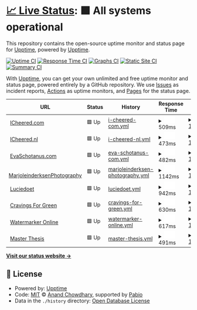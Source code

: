 # [📈 Live Status](https://upptime.github.io/upptime): <!--live status--> **🟩 All systems operational**

This repository contains the open-source uptime monitor and status page for [Upptime](https://upptime.js.org), powered by [Upptime](https://github.com/upptime/upptime).

[![Uptime CI](https://github.com/upptime/upptime/workflows/Uptime%20CI/badge.svg)](https://github.com/upptime/upptime/actions?query=workflow%3A%22Uptime+CI%22)
[![Response Time CI](https://github.com/upptime/upptime/workflows/Response%20Time%20CI/badge.svg)](https://github.com/upptime/upptime/actions?query=workflow%3A%22Response+Time+CI%22)
[![Graphs CI](https://github.com/upptime/upptime/workflows/Graphs%20CI/badge.svg)](https://github.com/upptime/upptime/actions?query=workflow%3A%22Graphs+CI%22)
[![Static Site CI](https://github.com/upptime/upptime/workflows/Static%20Site%20CI/badge.svg)](https://github.com/upptime/upptime/actions?query=workflow%3A%22Static+Site+CI%22)
[![Summary CI](https://github.com/upptime/upptime/workflows/Summary%20CI/badge.svg)](https://github.com/upptime/upptime/actions?query=workflow%3A%22Summary+CI%22)

With [Upptime](https://upptime.js.org), you can get your own unlimited and free uptime monitor and status page, powered entirely by a GitHub repository. We use [Issues](https://github.com/upptime/upptime/issues) as incident reports, [Actions](https://github.com/upptime/upptime/actions) as uptime monitors, and [Pages](https://upptime.github.io/upptime) for the status page.

<!--start: status pages-->
<!-- This summary is generated by Upptime (https://github.com/upptime/upptime) -->
<!-- Do not edit this manually, your changes will be overwritten -->
<!-- prettier-ignore -->
| URL | Status | History | Response Time | Uptime |
| --- | ------ | ------- | ------------- | ------ |
| <img alt="" src="https://icons.duckduckgo.com/ip3/www.icheered.com.ico" height="13"> [ICheered.com](https://www.icheered.com) | 🟩 Up | [i-cheered-com.yml](https://github.com/icheered/uptime/commits/HEAD/history/i-cheered-com.yml) | <details><summary><img alt="Response time graph" src="./graphs/i-cheered-com/response-time-week.png" height="20"> 509ms</summary><br><a href="https://upptime.github.io/upptime/history/i-cheered-com"><img alt="Response time 1102" src="https://img.shields.io/endpoint?url=https%3A%2F%2Fraw.githubusercontent.com%2Ficheered%2Fuptime%2FHEAD%2Fapi%2Fi-cheered-com%2Fresponse-time.json"></a><br><a href="https://upptime.github.io/upptime/history/i-cheered-com"><img alt="24-hour response time 595" src="https://img.shields.io/endpoint?url=https%3A%2F%2Fraw.githubusercontent.com%2Ficheered%2Fuptime%2FHEAD%2Fapi%2Fi-cheered-com%2Fresponse-time-day.json"></a><br><a href="https://upptime.github.io/upptime/history/i-cheered-com"><img alt="7-day response time 509" src="https://img.shields.io/endpoint?url=https%3A%2F%2Fraw.githubusercontent.com%2Ficheered%2Fuptime%2FHEAD%2Fapi%2Fi-cheered-com%2Fresponse-time-week.json"></a><br><a href="https://upptime.github.io/upptime/history/i-cheered-com"><img alt="30-day response time 485" src="https://img.shields.io/endpoint?url=https%3A%2F%2Fraw.githubusercontent.com%2Ficheered%2Fuptime%2FHEAD%2Fapi%2Fi-cheered-com%2Fresponse-time-month.json"></a><br><a href="https://upptime.github.io/upptime/history/i-cheered-com"><img alt="1-year response time 1102" src="https://img.shields.io/endpoint?url=https%3A%2F%2Fraw.githubusercontent.com%2Ficheered%2Fuptime%2FHEAD%2Fapi%2Fi-cheered-com%2Fresponse-time-year.json"></a></details> | <details><summary><a href="https://upptime.github.io/upptime/history/i-cheered-com">100.00%</a></summary><a href="https://upptime.github.io/upptime/history/i-cheered-com"><img alt="All-time uptime 99.58%" src="https://img.shields.io/endpoint?url=https%3A%2F%2Fraw.githubusercontent.com%2Ficheered%2Fuptime%2FHEAD%2Fapi%2Fi-cheered-com%2Fuptime.json"></a><br><a href="https://upptime.github.io/upptime/history/i-cheered-com"><img alt="24-hour uptime 100.00%" src="https://img.shields.io/endpoint?url=https%3A%2F%2Fraw.githubusercontent.com%2Ficheered%2Fuptime%2FHEAD%2Fapi%2Fi-cheered-com%2Fuptime-day.json"></a><br><a href="https://upptime.github.io/upptime/history/i-cheered-com"><img alt="7-day uptime 100.00%" src="https://img.shields.io/endpoint?url=https%3A%2F%2Fraw.githubusercontent.com%2Ficheered%2Fuptime%2FHEAD%2Fapi%2Fi-cheered-com%2Fuptime-week.json"></a><br><a href="https://upptime.github.io/upptime/history/i-cheered-com"><img alt="30-day uptime 100.00%" src="https://img.shields.io/endpoint?url=https%3A%2F%2Fraw.githubusercontent.com%2Ficheered%2Fuptime%2FHEAD%2Fapi%2Fi-cheered-com%2Fuptime-month.json"></a><br><a href="https://upptime.github.io/upptime/history/i-cheered-com"><img alt="1-year uptime 99.58%" src="https://img.shields.io/endpoint?url=https%3A%2F%2Fraw.githubusercontent.com%2Ficheered%2Fuptime%2FHEAD%2Fapi%2Fi-cheered-com%2Fuptime-year.json"></a></details>
| <img alt="" src="https://icons.duckduckgo.com/ip3/www.icheered.nl.ico" height="13"> [ICheered.nl](https://www.icheered.nl) | 🟩 Up | [i-cheered-nl.yml](https://github.com/icheered/uptime/commits/HEAD/history/i-cheered-nl.yml) | <details><summary><img alt="Response time graph" src="./graphs/i-cheered-nl/response-time-week.png" height="20"> 473ms</summary><br><a href="https://upptime.github.io/upptime/history/i-cheered-nl"><img alt="Response time 1185" src="https://img.shields.io/endpoint?url=https%3A%2F%2Fraw.githubusercontent.com%2Ficheered%2Fuptime%2FHEAD%2Fapi%2Fi-cheered-nl%2Fresponse-time.json"></a><br><a href="https://upptime.github.io/upptime/history/i-cheered-nl"><img alt="24-hour response time 543" src="https://img.shields.io/endpoint?url=https%3A%2F%2Fraw.githubusercontent.com%2Ficheered%2Fuptime%2FHEAD%2Fapi%2Fi-cheered-nl%2Fresponse-time-day.json"></a><br><a href="https://upptime.github.io/upptime/history/i-cheered-nl"><img alt="7-day response time 473" src="https://img.shields.io/endpoint?url=https%3A%2F%2Fraw.githubusercontent.com%2Ficheered%2Fuptime%2FHEAD%2Fapi%2Fi-cheered-nl%2Fresponse-time-week.json"></a><br><a href="https://upptime.github.io/upptime/history/i-cheered-nl"><img alt="30-day response time 460" src="https://img.shields.io/endpoint?url=https%3A%2F%2Fraw.githubusercontent.com%2Ficheered%2Fuptime%2FHEAD%2Fapi%2Fi-cheered-nl%2Fresponse-time-month.json"></a><br><a href="https://upptime.github.io/upptime/history/i-cheered-nl"><img alt="1-year response time 1185" src="https://img.shields.io/endpoint?url=https%3A%2F%2Fraw.githubusercontent.com%2Ficheered%2Fuptime%2FHEAD%2Fapi%2Fi-cheered-nl%2Fresponse-time-year.json"></a></details> | <details><summary><a href="https://upptime.github.io/upptime/history/i-cheered-nl">100.00%</a></summary><a href="https://upptime.github.io/upptime/history/i-cheered-nl"><img alt="All-time uptime 99.59%" src="https://img.shields.io/endpoint?url=https%3A%2F%2Fraw.githubusercontent.com%2Ficheered%2Fuptime%2FHEAD%2Fapi%2Fi-cheered-nl%2Fuptime.json"></a><br><a href="https://upptime.github.io/upptime/history/i-cheered-nl"><img alt="24-hour uptime 100.00%" src="https://img.shields.io/endpoint?url=https%3A%2F%2Fraw.githubusercontent.com%2Ficheered%2Fuptime%2FHEAD%2Fapi%2Fi-cheered-nl%2Fuptime-day.json"></a><br><a href="https://upptime.github.io/upptime/history/i-cheered-nl"><img alt="7-day uptime 100.00%" src="https://img.shields.io/endpoint?url=https%3A%2F%2Fraw.githubusercontent.com%2Ficheered%2Fuptime%2FHEAD%2Fapi%2Fi-cheered-nl%2Fuptime-week.json"></a><br><a href="https://upptime.github.io/upptime/history/i-cheered-nl"><img alt="30-day uptime 100.00%" src="https://img.shields.io/endpoint?url=https%3A%2F%2Fraw.githubusercontent.com%2Ficheered%2Fuptime%2FHEAD%2Fapi%2Fi-cheered-nl%2Fuptime-month.json"></a><br><a href="https://upptime.github.io/upptime/history/i-cheered-nl"><img alt="1-year uptime 99.59%" src="https://img.shields.io/endpoint?url=https%3A%2F%2Fraw.githubusercontent.com%2Ficheered%2Fuptime%2FHEAD%2Fapi%2Fi-cheered-nl%2Fuptime-year.json"></a></details>
| <img alt="" src="https://icons.duckduckgo.com/ip3/evaschotanus.com.ico" height="13"> [EvaSchotanus.com](https://evaschotanus.com/) | 🟩 Up | [eva-schotanus-com.yml](https://github.com/icheered/uptime/commits/HEAD/history/eva-schotanus-com.yml) | <details><summary><img alt="Response time graph" src="./graphs/eva-schotanus-com/response-time-week.png" height="20"> 482ms</summary><br><a href="https://upptime.github.io/upptime/history/eva-schotanus-com"><img alt="Response time 461" src="https://img.shields.io/endpoint?url=https%3A%2F%2Fraw.githubusercontent.com%2Ficheered%2Fuptime%2FHEAD%2Fapi%2Feva-schotanus-com%2Fresponse-time.json"></a><br><a href="https://upptime.github.io/upptime/history/eva-schotanus-com"><img alt="24-hour response time 552" src="https://img.shields.io/endpoint?url=https%3A%2F%2Fraw.githubusercontent.com%2Ficheered%2Fuptime%2FHEAD%2Fapi%2Feva-schotanus-com%2Fresponse-time-day.json"></a><br><a href="https://upptime.github.io/upptime/history/eva-schotanus-com"><img alt="7-day response time 482" src="https://img.shields.io/endpoint?url=https%3A%2F%2Fraw.githubusercontent.com%2Ficheered%2Fuptime%2FHEAD%2Fapi%2Feva-schotanus-com%2Fresponse-time-week.json"></a><br><a href="https://upptime.github.io/upptime/history/eva-schotanus-com"><img alt="30-day response time 476" src="https://img.shields.io/endpoint?url=https%3A%2F%2Fraw.githubusercontent.com%2Ficheered%2Fuptime%2FHEAD%2Fapi%2Feva-schotanus-com%2Fresponse-time-month.json"></a><br><a href="https://upptime.github.io/upptime/history/eva-schotanus-com"><img alt="1-year response time 461" src="https://img.shields.io/endpoint?url=https%3A%2F%2Fraw.githubusercontent.com%2Ficheered%2Fuptime%2FHEAD%2Fapi%2Feva-schotanus-com%2Fresponse-time-year.json"></a></details> | <details><summary><a href="https://upptime.github.io/upptime/history/eva-schotanus-com">100.00%</a></summary><a href="https://upptime.github.io/upptime/history/eva-schotanus-com"><img alt="All-time uptime 99.59%" src="https://img.shields.io/endpoint?url=https%3A%2F%2Fraw.githubusercontent.com%2Ficheered%2Fuptime%2FHEAD%2Fapi%2Feva-schotanus-com%2Fuptime.json"></a><br><a href="https://upptime.github.io/upptime/history/eva-schotanus-com"><img alt="24-hour uptime 100.00%" src="https://img.shields.io/endpoint?url=https%3A%2F%2Fraw.githubusercontent.com%2Ficheered%2Fuptime%2FHEAD%2Fapi%2Feva-schotanus-com%2Fuptime-day.json"></a><br><a href="https://upptime.github.io/upptime/history/eva-schotanus-com"><img alt="7-day uptime 100.00%" src="https://img.shields.io/endpoint?url=https%3A%2F%2Fraw.githubusercontent.com%2Ficheered%2Fuptime%2FHEAD%2Fapi%2Feva-schotanus-com%2Fuptime-week.json"></a><br><a href="https://upptime.github.io/upptime/history/eva-schotanus-com"><img alt="30-day uptime 100.00%" src="https://img.shields.io/endpoint?url=https%3A%2F%2Fraw.githubusercontent.com%2Ficheered%2Fuptime%2FHEAD%2Fapi%2Feva-schotanus-com%2Fuptime-month.json"></a><br><a href="https://upptime.github.io/upptime/history/eva-schotanus-com"><img alt="1-year uptime 99.59%" src="https://img.shields.io/endpoint?url=https%3A%2F%2Fraw.githubusercontent.com%2Ficheered%2Fuptime%2FHEAD%2Fapi%2Feva-schotanus-com%2Fuptime-year.json"></a></details>
| <img alt="" src="https://icons.duckduckgo.com/ip3/marjoleinderksenphotography.com.ico" height="13"> [MarjoleinderksenPhotography](https://marjoleinderksenphotography.com/) | 🟩 Up | [marjoleinderksen-photography.yml](https://github.com/icheered/uptime/commits/HEAD/history/marjoleinderksen-photography.yml) | <details><summary><img alt="Response time graph" src="./graphs/marjoleinderksen-photography/response-time-week.png" height="20"> 1142ms</summary><br><a href="https://upptime.github.io/upptime/history/marjoleinderksen-photography"><img alt="Response time 2745" src="https://img.shields.io/endpoint?url=https%3A%2F%2Fraw.githubusercontent.com%2Ficheered%2Fuptime%2FHEAD%2Fapi%2Fmarjoleinderksen-photography%2Fresponse-time.json"></a><br><a href="https://upptime.github.io/upptime/history/marjoleinderksen-photography"><img alt="24-hour response time 1291" src="https://img.shields.io/endpoint?url=https%3A%2F%2Fraw.githubusercontent.com%2Ficheered%2Fuptime%2FHEAD%2Fapi%2Fmarjoleinderksen-photography%2Fresponse-time-day.json"></a><br><a href="https://upptime.github.io/upptime/history/marjoleinderksen-photography"><img alt="7-day response time 1142" src="https://img.shields.io/endpoint?url=https%3A%2F%2Fraw.githubusercontent.com%2Ficheered%2Fuptime%2FHEAD%2Fapi%2Fmarjoleinderksen-photography%2Fresponse-time-week.json"></a><br><a href="https://upptime.github.io/upptime/history/marjoleinderksen-photography"><img alt="30-day response time 1084" src="https://img.shields.io/endpoint?url=https%3A%2F%2Fraw.githubusercontent.com%2Ficheered%2Fuptime%2FHEAD%2Fapi%2Fmarjoleinderksen-photography%2Fresponse-time-month.json"></a><br><a href="https://upptime.github.io/upptime/history/marjoleinderksen-photography"><img alt="1-year response time 2745" src="https://img.shields.io/endpoint?url=https%3A%2F%2Fraw.githubusercontent.com%2Ficheered%2Fuptime%2FHEAD%2Fapi%2Fmarjoleinderksen-photography%2Fresponse-time-year.json"></a></details> | <details><summary><a href="https://upptime.github.io/upptime/history/marjoleinderksen-photography">100.00%</a></summary><a href="https://upptime.github.io/upptime/history/marjoleinderksen-photography"><img alt="All-time uptime 97.21%" src="https://img.shields.io/endpoint?url=https%3A%2F%2Fraw.githubusercontent.com%2Ficheered%2Fuptime%2FHEAD%2Fapi%2Fmarjoleinderksen-photography%2Fuptime.json"></a><br><a href="https://upptime.github.io/upptime/history/marjoleinderksen-photography"><img alt="24-hour uptime 100.00%" src="https://img.shields.io/endpoint?url=https%3A%2F%2Fraw.githubusercontent.com%2Ficheered%2Fuptime%2FHEAD%2Fapi%2Fmarjoleinderksen-photography%2Fuptime-day.json"></a><br><a href="https://upptime.github.io/upptime/history/marjoleinderksen-photography"><img alt="7-day uptime 100.00%" src="https://img.shields.io/endpoint?url=https%3A%2F%2Fraw.githubusercontent.com%2Ficheered%2Fuptime%2FHEAD%2Fapi%2Fmarjoleinderksen-photography%2Fuptime-week.json"></a><br><a href="https://upptime.github.io/upptime/history/marjoleinderksen-photography"><img alt="30-day uptime 100.00%" src="https://img.shields.io/endpoint?url=https%3A%2F%2Fraw.githubusercontent.com%2Ficheered%2Fuptime%2FHEAD%2Fapi%2Fmarjoleinderksen-photography%2Fuptime-month.json"></a><br><a href="https://upptime.github.io/upptime/history/marjoleinderksen-photography"><img alt="1-year uptime 97.21%" src="https://img.shields.io/endpoint?url=https%3A%2F%2Fraw.githubusercontent.com%2Ficheered%2Fuptime%2FHEAD%2Fapi%2Fmarjoleinderksen-photography%2Fuptime-year.json"></a></details>
| <img alt="" src="https://icons.duckduckgo.com/ip3/luciedoet.nl.ico" height="13"> [Luciedoet](https://luciedoet.nl/) | 🟩 Up | [luciedoet.yml](https://github.com/icheered/uptime/commits/HEAD/history/luciedoet.yml) | <details><summary><img alt="Response time graph" src="./graphs/luciedoet/response-time-week.png" height="20"> 942ms</summary><br><a href="https://upptime.github.io/upptime/history/luciedoet"><img alt="Response time 5085" src="https://img.shields.io/endpoint?url=https%3A%2F%2Fraw.githubusercontent.com%2Ficheered%2Fuptime%2FHEAD%2Fapi%2Fluciedoet%2Fresponse-time.json"></a><br><a href="https://upptime.github.io/upptime/history/luciedoet"><img alt="24-hour response time 1051" src="https://img.shields.io/endpoint?url=https%3A%2F%2Fraw.githubusercontent.com%2Ficheered%2Fuptime%2FHEAD%2Fapi%2Fluciedoet%2Fresponse-time-day.json"></a><br><a href="https://upptime.github.io/upptime/history/luciedoet"><img alt="7-day response time 942" src="https://img.shields.io/endpoint?url=https%3A%2F%2Fraw.githubusercontent.com%2Ficheered%2Fuptime%2FHEAD%2Fapi%2Fluciedoet%2Fresponse-time-week.json"></a><br><a href="https://upptime.github.io/upptime/history/luciedoet"><img alt="30-day response time 875" src="https://img.shields.io/endpoint?url=https%3A%2F%2Fraw.githubusercontent.com%2Ficheered%2Fuptime%2FHEAD%2Fapi%2Fluciedoet%2Fresponse-time-month.json"></a><br><a href="https://upptime.github.io/upptime/history/luciedoet"><img alt="1-year response time 5085" src="https://img.shields.io/endpoint?url=https%3A%2F%2Fraw.githubusercontent.com%2Ficheered%2Fuptime%2FHEAD%2Fapi%2Fluciedoet%2Fresponse-time-year.json"></a></details> | <details><summary><a href="https://upptime.github.io/upptime/history/luciedoet">100.00%</a></summary><a href="https://upptime.github.io/upptime/history/luciedoet"><img alt="All-time uptime 92.75%" src="https://img.shields.io/endpoint?url=https%3A%2F%2Fraw.githubusercontent.com%2Ficheered%2Fuptime%2FHEAD%2Fapi%2Fluciedoet%2Fuptime.json"></a><br><a href="https://upptime.github.io/upptime/history/luciedoet"><img alt="24-hour uptime 100.00%" src="https://img.shields.io/endpoint?url=https%3A%2F%2Fraw.githubusercontent.com%2Ficheered%2Fuptime%2FHEAD%2Fapi%2Fluciedoet%2Fuptime-day.json"></a><br><a href="https://upptime.github.io/upptime/history/luciedoet"><img alt="7-day uptime 100.00%" src="https://img.shields.io/endpoint?url=https%3A%2F%2Fraw.githubusercontent.com%2Ficheered%2Fuptime%2FHEAD%2Fapi%2Fluciedoet%2Fuptime-week.json"></a><br><a href="https://upptime.github.io/upptime/history/luciedoet"><img alt="30-day uptime 100.00%" src="https://img.shields.io/endpoint?url=https%3A%2F%2Fraw.githubusercontent.com%2Ficheered%2Fuptime%2FHEAD%2Fapi%2Fluciedoet%2Fuptime-month.json"></a><br><a href="https://upptime.github.io/upptime/history/luciedoet"><img alt="1-year uptime 92.75%" src="https://img.shields.io/endpoint?url=https%3A%2F%2Fraw.githubusercontent.com%2Ficheered%2Fuptime%2FHEAD%2Fapi%2Fluciedoet%2Fuptime-year.json"></a></details>
| <img alt="" src="https://icons.duckduckgo.com/ip3/cravingsforgreen.nl.ico" height="13"> [Cravings For Green](https://cravingsforgreen.nl/) | 🟩 Up | [cravings-for-green.yml](https://github.com/icheered/uptime/commits/HEAD/history/cravings-for-green.yml) | <details><summary><img alt="Response time graph" src="./graphs/cravings-for-green/response-time-week.png" height="20"> 630ms</summary><br><a href="https://upptime.github.io/upptime/history/cravings-for-green"><img alt="Response time 4977" src="https://img.shields.io/endpoint?url=https%3A%2F%2Fraw.githubusercontent.com%2Ficheered%2Fuptime%2FHEAD%2Fapi%2Fcravings-for-green%2Fresponse-time.json"></a><br><a href="https://upptime.github.io/upptime/history/cravings-for-green"><img alt="24-hour response time 345" src="https://img.shields.io/endpoint?url=https%3A%2F%2Fraw.githubusercontent.com%2Ficheered%2Fuptime%2FHEAD%2Fapi%2Fcravings-for-green%2Fresponse-time-day.json"></a><br><a href="https://upptime.github.io/upptime/history/cravings-for-green"><img alt="7-day response time 630" src="https://img.shields.io/endpoint?url=https%3A%2F%2Fraw.githubusercontent.com%2Ficheered%2Fuptime%2FHEAD%2Fapi%2Fcravings-for-green%2Fresponse-time-week.json"></a><br><a href="https://upptime.github.io/upptime/history/cravings-for-green"><img alt="30-day response time 449" src="https://img.shields.io/endpoint?url=https%3A%2F%2Fraw.githubusercontent.com%2Ficheered%2Fuptime%2FHEAD%2Fapi%2Fcravings-for-green%2Fresponse-time-month.json"></a><br><a href="https://upptime.github.io/upptime/history/cravings-for-green"><img alt="1-year response time 4977" src="https://img.shields.io/endpoint?url=https%3A%2F%2Fraw.githubusercontent.com%2Ficheered%2Fuptime%2FHEAD%2Fapi%2Fcravings-for-green%2Fresponse-time-year.json"></a></details> | <details><summary><a href="https://upptime.github.io/upptime/history/cravings-for-green">100.00%</a></summary><a href="https://upptime.github.io/upptime/history/cravings-for-green"><img alt="All-time uptime 92.58%" src="https://img.shields.io/endpoint?url=https%3A%2F%2Fraw.githubusercontent.com%2Ficheered%2Fuptime%2FHEAD%2Fapi%2Fcravings-for-green%2Fuptime.json"></a><br><a href="https://upptime.github.io/upptime/history/cravings-for-green"><img alt="24-hour uptime 100.00%" src="https://img.shields.io/endpoint?url=https%3A%2F%2Fraw.githubusercontent.com%2Ficheered%2Fuptime%2FHEAD%2Fapi%2Fcravings-for-green%2Fuptime-day.json"></a><br><a href="https://upptime.github.io/upptime/history/cravings-for-green"><img alt="7-day uptime 100.00%" src="https://img.shields.io/endpoint?url=https%3A%2F%2Fraw.githubusercontent.com%2Ficheered%2Fuptime%2FHEAD%2Fapi%2Fcravings-for-green%2Fuptime-week.json"></a><br><a href="https://upptime.github.io/upptime/history/cravings-for-green"><img alt="30-day uptime 100.00%" src="https://img.shields.io/endpoint?url=https%3A%2F%2Fraw.githubusercontent.com%2Ficheered%2Fuptime%2FHEAD%2Fapi%2Fcravings-for-green%2Fuptime-month.json"></a><br><a href="https://upptime.github.io/upptime/history/cravings-for-green"><img alt="1-year uptime 92.58%" src="https://img.shields.io/endpoint?url=https%3A%2F%2Fraw.githubusercontent.com%2Ficheered%2Fuptime%2FHEAD%2Fapi%2Fcravings-for-green%2Fuptime-year.json"></a></details>
| <img alt="" src="https://icons.duckduckgo.com/ip3/watermarker.icheered.nl.ico" height="13"> [Watermarker Online](https://watermarker.icheered.nl) | 🟩 Up | [watermarker-online.yml](https://github.com/icheered/uptime/commits/HEAD/history/watermarker-online.yml) | <details><summary><img alt="Response time graph" src="./graphs/watermarker-online/response-time-week.png" height="20"> 617ms</summary><br><a href="https://upptime.github.io/upptime/history/watermarker-online"><img alt="Response time 1302" src="https://img.shields.io/endpoint?url=https%3A%2F%2Fraw.githubusercontent.com%2Ficheered%2Fuptime%2FHEAD%2Fapi%2Fwatermarker-online%2Fresponse-time.json"></a><br><a href="https://upptime.github.io/upptime/history/watermarker-online"><img alt="24-hour response time 704" src="https://img.shields.io/endpoint?url=https%3A%2F%2Fraw.githubusercontent.com%2Ficheered%2Fuptime%2FHEAD%2Fapi%2Fwatermarker-online%2Fresponse-time-day.json"></a><br><a href="https://upptime.github.io/upptime/history/watermarker-online"><img alt="7-day response time 617" src="https://img.shields.io/endpoint?url=https%3A%2F%2Fraw.githubusercontent.com%2Ficheered%2Fuptime%2FHEAD%2Fapi%2Fwatermarker-online%2Fresponse-time-week.json"></a><br><a href="https://upptime.github.io/upptime/history/watermarker-online"><img alt="30-day response time 584" src="https://img.shields.io/endpoint?url=https%3A%2F%2Fraw.githubusercontent.com%2Ficheered%2Fuptime%2FHEAD%2Fapi%2Fwatermarker-online%2Fresponse-time-month.json"></a><br><a href="https://upptime.github.io/upptime/history/watermarker-online"><img alt="1-year response time 1302" src="https://img.shields.io/endpoint?url=https%3A%2F%2Fraw.githubusercontent.com%2Ficheered%2Fuptime%2FHEAD%2Fapi%2Fwatermarker-online%2Fresponse-time-year.json"></a></details> | <details><summary><a href="https://upptime.github.io/upptime/history/watermarker-online">100.00%</a></summary><a href="https://upptime.github.io/upptime/history/watermarker-online"><img alt="All-time uptime 99.59%" src="https://img.shields.io/endpoint?url=https%3A%2F%2Fraw.githubusercontent.com%2Ficheered%2Fuptime%2FHEAD%2Fapi%2Fwatermarker-online%2Fuptime.json"></a><br><a href="https://upptime.github.io/upptime/history/watermarker-online"><img alt="24-hour uptime 100.00%" src="https://img.shields.io/endpoint?url=https%3A%2F%2Fraw.githubusercontent.com%2Ficheered%2Fuptime%2FHEAD%2Fapi%2Fwatermarker-online%2Fuptime-day.json"></a><br><a href="https://upptime.github.io/upptime/history/watermarker-online"><img alt="7-day uptime 100.00%" src="https://img.shields.io/endpoint?url=https%3A%2F%2Fraw.githubusercontent.com%2Ficheered%2Fuptime%2FHEAD%2Fapi%2Fwatermarker-online%2Fuptime-week.json"></a><br><a href="https://upptime.github.io/upptime/history/watermarker-online"><img alt="30-day uptime 100.00%" src="https://img.shields.io/endpoint?url=https%3A%2F%2Fraw.githubusercontent.com%2Ficheered%2Fuptime%2FHEAD%2Fapi%2Fwatermarker-online%2Fuptime-month.json"></a><br><a href="https://upptime.github.io/upptime/history/watermarker-online"><img alt="1-year uptime 99.59%" src="https://img.shields.io/endpoint?url=https%3A%2F%2Fraw.githubusercontent.com%2Ficheered%2Fuptime%2FHEAD%2Fapi%2Fwatermarker-online%2Fuptime-year.json"></a></details>
| <img alt="" src="https://icons.duckduckgo.com/ip3/thesis.icheered.com.ico" height="13"> [Master Thesis](https://thesis.icheered.com) | 🟩 Up | [master-thesis.yml](https://github.com/icheered/uptime/commits/HEAD/history/master-thesis.yml) | <details><summary><img alt="Response time graph" src="./graphs/master-thesis/response-time-week.png" height="20"> 491ms</summary><br><a href="https://upptime.github.io/upptime/history/master-thesis"><img alt="Response time 1224" src="https://img.shields.io/endpoint?url=https%3A%2F%2Fraw.githubusercontent.com%2Ficheered%2Fuptime%2FHEAD%2Fapi%2Fmaster-thesis%2Fresponse-time.json"></a><br><a href="https://upptime.github.io/upptime/history/master-thesis"><img alt="24-hour response time 551" src="https://img.shields.io/endpoint?url=https%3A%2F%2Fraw.githubusercontent.com%2Ficheered%2Fuptime%2FHEAD%2Fapi%2Fmaster-thesis%2Fresponse-time-day.json"></a><br><a href="https://upptime.github.io/upptime/history/master-thesis"><img alt="7-day response time 491" src="https://img.shields.io/endpoint?url=https%3A%2F%2Fraw.githubusercontent.com%2Ficheered%2Fuptime%2FHEAD%2Fapi%2Fmaster-thesis%2Fresponse-time-week.json"></a><br><a href="https://upptime.github.io/upptime/history/master-thesis"><img alt="30-day response time 476" src="https://img.shields.io/endpoint?url=https%3A%2F%2Fraw.githubusercontent.com%2Ficheered%2Fuptime%2FHEAD%2Fapi%2Fmaster-thesis%2Fresponse-time-month.json"></a><br><a href="https://upptime.github.io/upptime/history/master-thesis"><img alt="1-year response time 1224" src="https://img.shields.io/endpoint?url=https%3A%2F%2Fraw.githubusercontent.com%2Ficheered%2Fuptime%2FHEAD%2Fapi%2Fmaster-thesis%2Fresponse-time-year.json"></a></details> | <details><summary><a href="https://upptime.github.io/upptime/history/master-thesis">100.00%</a></summary><a href="https://upptime.github.io/upptime/history/master-thesis"><img alt="All-time uptime 99.59%" src="https://img.shields.io/endpoint?url=https%3A%2F%2Fraw.githubusercontent.com%2Ficheered%2Fuptime%2FHEAD%2Fapi%2Fmaster-thesis%2Fuptime.json"></a><br><a href="https://upptime.github.io/upptime/history/master-thesis"><img alt="24-hour uptime 100.00%" src="https://img.shields.io/endpoint?url=https%3A%2F%2Fraw.githubusercontent.com%2Ficheered%2Fuptime%2FHEAD%2Fapi%2Fmaster-thesis%2Fuptime-day.json"></a><br><a href="https://upptime.github.io/upptime/history/master-thesis"><img alt="7-day uptime 100.00%" src="https://img.shields.io/endpoint?url=https%3A%2F%2Fraw.githubusercontent.com%2Ficheered%2Fuptime%2FHEAD%2Fapi%2Fmaster-thesis%2Fuptime-week.json"></a><br><a href="https://upptime.github.io/upptime/history/master-thesis"><img alt="30-day uptime 100.00%" src="https://img.shields.io/endpoint?url=https%3A%2F%2Fraw.githubusercontent.com%2Ficheered%2Fuptime%2FHEAD%2Fapi%2Fmaster-thesis%2Fuptime-month.json"></a><br><a href="https://upptime.github.io/upptime/history/master-thesis"><img alt="1-year uptime 99.59%" src="https://img.shields.io/endpoint?url=https%3A%2F%2Fraw.githubusercontent.com%2Ficheered%2Fuptime%2FHEAD%2Fapi%2Fmaster-thesis%2Fuptime-year.json"></a></details>

<!--end: status pages-->

[**Visit our status website →**](https://upptime.github.io/upptime)

## 📄 License

- Powered by: [Upptime](https://github.com/upptime/upptime)
- Code: [MIT](./LICENSE) © [Anand Chowdhary](https://anandchowdhary.com), supported by [Pabio](https://pabio.com)
- Data in the `./history` directory: [Open Database License](https://opendatacommons.org/licenses/odbl/1-0/)

